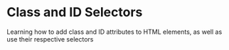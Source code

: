 # Class and ID Selectors
 Learning how to add class and ID attributes to HTML elements, as well as use their respective selectors
